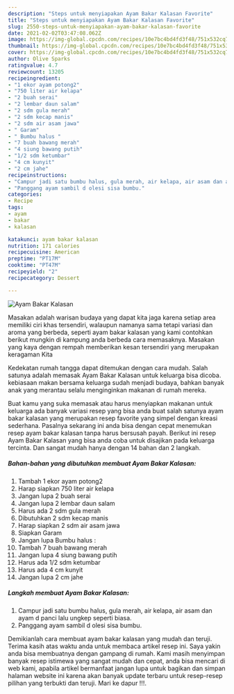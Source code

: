 ```yaml
---
description: "Steps untuk menyiapakan Ayam Bakar Kalasan Favorite"
title: "Steps untuk menyiapakan Ayam Bakar Kalasan Favorite"
slug: 2550-steps-untuk-menyiapakan-ayam-bakar-kalasan-favorite
date: 2021-02-02T03:47:08.062Z
image: https://img-global.cpcdn.com/recipes/10e7bc4bd4fd3f48/751x532cq70/ayam-bakar-kalasan-foto-resep-utama.jpg
thumbnail: https://img-global.cpcdn.com/recipes/10e7bc4bd4fd3f48/751x532cq70/ayam-bakar-kalasan-foto-resep-utama.jpg
cover: https://img-global.cpcdn.com/recipes/10e7bc4bd4fd3f48/751x532cq70/ayam-bakar-kalasan-foto-resep-utama.jpg
author: Olive Sparks
ratingvalue: 4.7
reviewcount: 13205
recipeingredient:
- "1 ekor ayam potong2"
- "750 liter air kelapa"
- "2 buah serai"
- "2 lembar daun salam"
- "2 sdm gula merah"
- "2 sdm kecap manis"
- "2 sdm air asam jawa"
- " Garam"
- " Bumbu halus "
- "7 buah bawang merah"
- "4 siung bawang putih"
- "1/2 sdm ketumbar"
- "4 cm kunyit"
- "2 cm jahe"
recipeinstructions:
- "Campur jadi satu bumbu halus, gula merah, air kelapa, air asam dan ayam d panci lalu ungkep seperti biasa."
- "Panggang ayam sambil d olesi sisa bumbu."
categories:
- Recipe
tags:
- ayam
- bakar
- kalasan

katakunci: ayam bakar kalasan 
nutrition: 171 calories
recipecuisine: American
preptime: "PT17M"
cooktime: "PT47M"
recipeyield: "2"
recipecategory: Dessert

---
```



![Ayam Bakar Kalasan](https://img-global.cpcdn.com/recipes/10e7bc4bd4fd3f48/751x532cq70/ayam-bakar-kalasan-foto-resep-utama.jpg)

Masakan adalah warisan budaya yang dapat kita jaga karena setiap area memiliki ciri khas tersendiri, walaupun namanya sama tetapi variasi dan aroma yang berbeda, seperti ayam bakar kalasan yang kami contohkan berikut mungkin di kampung anda berbeda cara memasaknya. Masakan yang kaya dengan rempah memberikan kesan tersendiri yang merupakan keragaman Kita

Kedekatan rumah tangga dapat ditemukan dengan cara mudah. Salah satunya adalah memasak Ayam Bakar Kalasan untuk keluarga bisa dicoba. kebiasaan makan bersama keluarga sudah menjadi budaya, bahkan banyak anak yang merantau selalu menginginkan makanan di rumah mereka.



Buat kamu yang suka memasak atau harus menyiapkan makanan untuk keluarga ada banyak variasi resep yang bisa anda buat salah satunya ayam bakar kalasan yang merupakan resep favorite yang simpel dengan kreasi sederhana. Pasalnya sekarang ini anda bisa dengan cepat menemukan resep ayam bakar kalasan tanpa harus bersusah payah.
Berikut ini resep Ayam Bakar Kalasan yang bisa anda coba untuk disajikan pada keluarga tercinta. Dan sangat mudah hanya dengan 14 bahan dan 2 langkah.


<!--inarticleads1-->

##### Bahan-bahan yang dibutuhkan membuat Ayam Bakar Kalasan:

1. Tambah 1 ekor ayam potong2
1. Harap siapkan 750 liter air kelapa
1. Jangan lupa 2 buah serai
1. Jangan lupa 2 lembar daun salam
1. Harus ada 2 sdm gula merah
1. Dibutuhkan 2 sdm kecap manis
1. Harap siapkan 2 sdm air asam jawa
1. Siapkan  Garam
1. Jangan lupa  Bumbu halus :
1. Tambah 7 buah bawang merah
1. Jangan lupa 4 siung bawang putih
1. Harus ada 1/2 sdm ketumbar
1. Harus ada 4 cm kunyit
1. Jangan lupa 2 cm jahe




<!--inarticleads2-->

##### Langkah membuat  Ayam Bakar Kalasan:

1. Campur jadi satu bumbu halus, gula merah, air kelapa, air asam dan ayam d panci lalu ungkep seperti biasa.
1. Panggang ayam sambil d olesi sisa bumbu.




Demikianlah cara membuat ayam bakar kalasan yang mudah dan teruji. Terima kasih atas waktu anda untuk membaca artikel resep ini. Saya yakin anda bisa membuatnya dengan gampang di rumah. Kami masih menyimpan banyak resep istimewa yang sangat mudah dan cepat, anda bisa mencari di web kami, apabila artikel bermanfaat jangan lupa untuk bagikan dan simpan halaman website ini karena akan banyak update terbaru untuk resep-resep pilihan yang terbukti dan teruji. Mari ke dapur !!!. 
